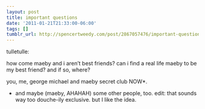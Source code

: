 ```yaml
---
layout: post
title: important questions
date: '2011-01-21T21:33:00-06:00'
tags: []
tumblr_url: http://spencertweedy.com/post/2867057476/important-questions
---
```

tulletulle:

how come maeby and i aren’t best friends? can i find a real life maeby to be my best friend? and if so, where?

you, me, george michael and maeby secret club NOW*.
* and maybe (maeby, AHAHAH) some other people, too.
edit: that sounds way too douche-ily exclusive. but I like the idea.
